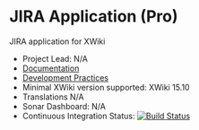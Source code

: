 # JIRA Application (Pro)

JIRA application for XWiki

* Project Lead: N/A
* [Documentation](https://store.xwiki.com/xwiki/bin/view/Extension/JIRA)
* [Development Practices](http://dev.xwiki.org)
* Minimal XWiki version supported: XWiki 15.10
* Translations N/A
* Sonar Dashboard: N/A
* Continuous Integration Status: [![Build Status](http://ci.xwikisas.com/view/All/job/xwikisas/job/jira-pro/job/master/badge/icon)](http://ci.xwikisas.com/view/All/job/xwikisas/job/jira-pro/job/master/)

